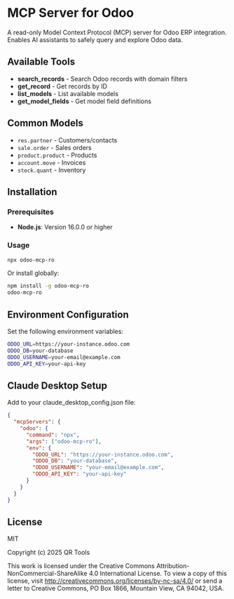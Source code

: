 # MCP Server for Odoo

A read-only Model Context Protocol (MCP) server for Odoo ERP integration. Enables AI assistants to safely query and explore Odoo data.

## Available Tools

- **search_records** - Search Odoo records with domain filters
- **get_record** - Get records by ID  
- **list_models** - List available models
- **get_model_fields** - Get model field definitions

## Common Models

- `res.partner` - Customers/contacts
- `sale.order` - Sales orders  
- `product.product` - Products
- `account.move` - Invoices
- `stock.quant` - Inventory

## Installation

### Prerequisites
- **Node.js**: Version 16.0.0 or higher

### Usage

```bash
npx odoo-mcp-ro
```

Or install globally:

```bash
npm install -g odoo-mcp-ro
odoo-mcp-ro
```

## Environment Configuration

Set the following environment variables:

```bash
ODOO_URL=https://your-instance.odoo.com
ODOO_DB=your-database
ODOO_USERNAME=your-email@example.com
ODOO_API_KEY=your-api-key
```

## Claude Desktop Setup

Add to your claude_desktop_config.json file:

```json
{
  "mcpServers": {
    "odoo": {
      "command": "npx",
      "args": ["odoo-mcp-ro"],
      "env": {
        "ODOO_URL": "https://your-instance.odoo.com",
        "ODOO_DB": "your-database",
        "ODOO_USERNAME": "your-email@example.com",
        "ODOO_API_KEY": "your-api-key"
      }
    }
  }
}
```

## License

MIT

Copyright (c) 2025 QR Tools

This work is licensed under the Creative Commons Attribution-NonCommercial-ShareAlike 4.0 
International License. To view a copy of this license, visit 
http://creativecommons.org/licenses/by-nc-sa/4.0/ or send a letter to 
Creative Commons, PO Box 1866, Mountain View, CA 94042, USA.
```